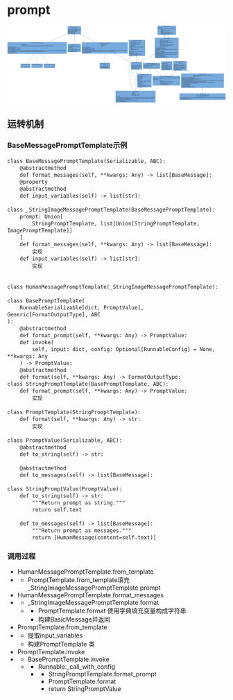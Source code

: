 # prompt
![runnable](./classes_prompts.png)

## 运转机制
### BaseMessagePromptTemplate示例
```
class BaseMessagePromptTemplate(Serializable, ABC):
    @abstractmethod
    def format_messages(self, **kwargs: Any) -> list[BaseMessage]:
    @property
    @abstractmethod
    def input_variables(self) -> list[str]:

class _StringImageMessagePromptTemplate(BaseMessagePromptTemplate):
    prompt: Union[
        StringPromptTemplate, list[Union[StringPromptTemplate, ImagePromptTemplate]]
    ]
    def format_messages(self, **kwargs: Any) -> list[BaseMessage]:
        实现
    def input_variables(self) -> list[str]:
        实现


class HumanMessagePromptTemplate(_StringImageMessagePromptTemplate):

class BasePromptTemplate(
    RunnableSerializable[dict, PromptValue], Generic[FormatOutputType], ABC
):
    @abstractmethod
    def format_prompt(self, **kwargs: Any) -> PromptValue:
    def invoke(
        self, input: dict, config: Optional[RunnableConfig] = None, **kwargs: Any
    ) -> PromptValue:
    @abstractmethod
    def format(self, **kwargs: Any) -> FormatOutputType:
class StringPromptTemplate(BasePromptTemplate, ABC):
    def format_prompt(self, **kwargs: Any) -> PromptValue:
        实现

class PromptTemplate(StringPromptTemplate):
    def format(self, **kwargs: Any) -> str:
        实现

class PromptValue(Serializable, ABC):
    @abstractmethod
    def to_string(self) -> str:

    @abstractmethod
    def to_messages(self) -> list[BaseMessage]:

class StringPromptValue(PromptValue):
    def to_string(self) -> str:
        """Return prompt as string."""
        return self.text

    def to_messages(self) -> list[BaseMessage]:
        """Return prompt as messages."""
        return [HumanMessage(content=self.text)]
```

### 调用过程
- HumanMessagePromptTemplate.from_template
- - PromptTemplate.from_template填充_StringImageMessagePromptTemplate.prompt
- HumanMessagePromptTemplate.format_messages
- - _StringImageMessagePromptTemplate.format
  - - PromptTemplate.format 使用字典填充变量构成字符串
    - 构建BasicMessage并返回
- PromptTemplate.from_template
- - 提取input_variables
  - 构建PromptTemplate 类
- PromptTemplate.invoke
- - BasePromptTemplate.invoke
  - - Runnable._call_with_config
    - - StringPromptTemplate.format_prompt
      - PromptTemplate.format
      - return StringPromptValue

